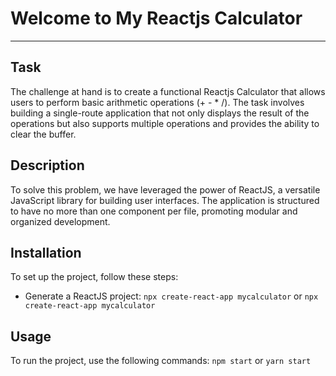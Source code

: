 # Welcome to My Reactjs Calculator
***

## Task
The challenge at hand is to create a functional Reactjs Calculator that allows users to perform basic arithmetic operations (+ - * /). 
The task involves building a single-route application that not only displays the result of the operations but also supports multiple operations and provides the ability to clear the buffer.

## Description
To solve this problem, we have leveraged the power of ReactJS, a versatile JavaScript library for building user interfaces. 
The application is structured to have no more than one component per file, promoting modular and organized development.

## Installation
To set up the project, follow these steps:
- Generate a ReactJS project:
    `npx create-react-app mycalculator`
    or
    `npx create-react-app mycalculator`

## Usage
To run the project, use the following commands:
    `npm start`
    or
    `yarn start`
    